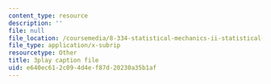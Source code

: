 ```yaml
---
content_type: resource
description: ''
file: null
file_location: /coursemedia/8-334-statistical-mechanics-ii-statistical-physics-of-fields-spring-2014/e640ec612c094d4ef87d20230a35b1af_iecno1uInk8.srt
file_type: application/x-subrip
resourcetype: Other
title: 3play caption file
uid: e640ec61-2c09-4d4e-f87d-20230a35b1af
---
```

